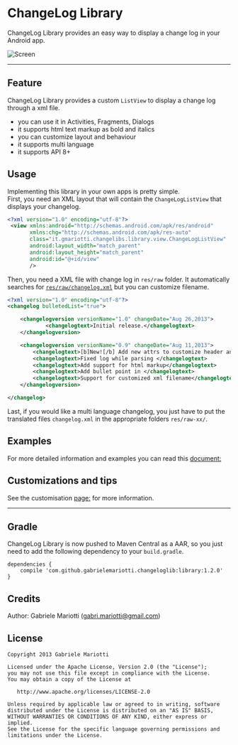 # ChangeLog Library

ChangeLog Library provides an easy way to display a change log in your Android app.


![Screen](https://github.com/gabrielemariotti/changeloglib/raw/master/ChangeLogDemo/images/screen.png)


---
## Feature

ChangeLog Library provides a custom `ListView` to display a change log through a xml file.

* you can use it in Activities, Fragments, Dialogs
* it supports html text markup as bold and italics
* you can customize layout and behaviour
* it supports multi language
* it supports API 8+

## Usage

Implementing this library in your own apps is pretty simple.<br/>
First, you need an XML layout that will contain the `ChangeLogListView` that displays your changelog.

``` xml
<?xml version="1.0" encoding="utf-8"?>
 <view xmlns:android="http://schemas.android.com/apk/res/android"
       xmlns:chg="http://schemas.android.com/apk/res-auto"
       class="it.gmariotti.changelibs.library.view.ChangeLogListView"
       android:layout_width="match_parent"
       android:layout_height="match_parent"
       android:id="@+id/view"
       />
```

Then, you need a XML file with change log in `res/raw` folder.
It automatically searches for [`res/raw/changelog.xml`](https://github.com/gabrielemariotti/changeloglib/tree/master/ChangeLogLibrary/src/main/res/raw/changelog.xml) but you can customize filename.

``` xml
<?xml version="1.0" encoding="utf-8"?>
<changelog bulletedList="true">

    <changelogversion versionName="1.0" changeDate="Aug 26,2013">
            <changelogtext>Initial release.</changelogtext>
    </changelogversion>

    <changelogversion versionName="0.9" changeDate="Aug 11,2013">
        <changelogtext>[b]New![/b] Add new attrs to customize header and row layout</changelogtext>
        <changelogtext>Fixed log while parsing </changelogtext>
        <changelogtext>Add support for html markup</changelogtext>
        <changelogtext>Add bullet point in </changelogtext>
        <changelogtext>Support for customized xml filename</changelogtext>
    </changelogversion>

</changelog>

```

Last, if you would like a multi language changelog, you just have to put the translated files `changelog.xml` in the appropriate folders `res/raw-xx/`.

## Examples

For more detailed information and examples you can read this [document:](https://github.com/gabrielemariotti/changeloglib/tree/master/ChangeLogDemo/README.md)


## Customizations and tips

See the customisation [page:](https://github.com/gabrielemariotti/changeloglib/tree/master/CUSTOMIZATION.md) for more information.

---
## Gradle

ChangeLog Library is now pushed to Maven Central as a AAR, so you just need to add the following dependency to your `build.gradle`.

    dependencies {
        compile 'com.github.gabrielemariotti.changeloglib:library:1.2.0'
    }



Credits
-------

Author: Gabriele Mariotti (gabri.mariotti@gmail.com)

License
-------

    Copyright 2013 Gabriele Mariotti

    Licensed under the Apache License, Version 2.0 (the "License");
    you may not use this file except in compliance with the License.
    You may obtain a copy of the License at

       http://www.apache.org/licenses/LICENSE-2.0

    Unless required by applicable law or agreed to in writing, software
    distributed under the License is distributed on an "AS IS" BASIS,
    WITHOUT WARRANTIES OR CONDITIONS OF ANY KIND, either express or implied.
    See the License for the specific language governing permissions and
    limitations under the License.
